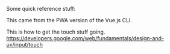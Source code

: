Some quick reference stuff:

This came from the PWA version of the Vue.js CLI.


This is how to get the touch stuff going.
https://developers.google.com/web/fundamentals/design-and-ux/input/touch
